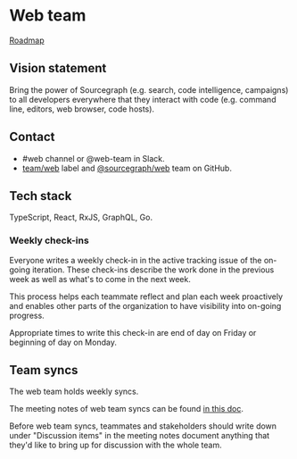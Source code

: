 # Web team

[Roadmap](https://docs.google.com/document/d/1cBsE9801DcBF9chZyMnxRdolqM_1c2pPyGQz15QAvYI/edit#heading=h.g2wq4qci7wj0)

## Vision statement

Bring the power of Sourcegraph (e.g. search, code intelligence, campaigns) to all developers everywhere that they interact with code (e.g. command line, editors, web browser, code hosts).

## Contact

- #web channel or @web-team in Slack.
- [team/web](https://github.com/sourcegraph/sourcegraph/issues/new?labels=team/web) label and [@sourcegraph/web](https://github.com/orgs/sourcegraph/teams/web) team on GitHub.

## Tech stack

TypeScript, React, RxJS, GraphQL, Go.

### Weekly check-ins

Everyone writes a weekly check-in in the active tracking issue of the on-going iteration. These check-ins describe the work done in the previous week as well as what's to come in the next week.

This process helps each teammate reflect and plan each week proactively and enables other parts of the organization to have visibility into on-going progress.

Appropriate times to write this check-in are end of day on Friday or beginning of day on Monday.

## Team syncs

The web team holds weekly syncs.

The meeting notes of web team syncs can be found [in this doc](https://docs.google.com/document/u/1/d/1IUsjbtYdGiAHvRUB1yf4eqnynin9WsxFR2zFCMm78jw/edit#).

Before web team syncs, teammates and stakeholders should write down under "Discussion items" in the meeting notes document anything that they'd like to bring up for discussion with the whole team.

